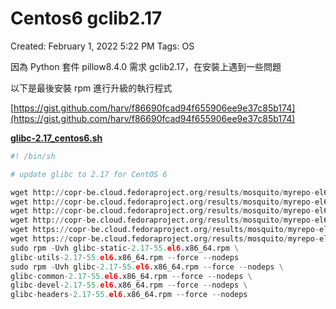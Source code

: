# Centos6 gclib2.17

Created: February 1, 2022 5:22 PM
Tags: OS

因為 Python 套件 pillow8.4.0 需求 gclib2.17，在安裝上遇到一些問題

以下是最後安裝 rpm 進行升級的執行程式

[https://gist.github.com/harv/f86690fcad94f655906ee9e37c85b174](https://gist.github.com/harv/f86690fcad94f655906ee9e37c85b174)

**[glibc-2.17_centos6.sh](https://gist.github.com/harv/f86690fcad94f655906ee9e37c85b174#file-glibc-2-17_centos6-sh)**

```python
#! /bin/sh

# update glibc to 2.17 for CentOS 6

wget http://copr-be.cloud.fedoraproject.org/results/mosquito/myrepo-el6/epel-6-x86_64/glibc-2.17-55.fc20/glibc-2.17-55.el6.x86_64.rpm
wget http://copr-be.cloud.fedoraproject.org/results/mosquito/myrepo-el6/epel-6-x86_64/glibc-2.17-55.fc20/glibc-common-2.17-55.el6.x86_64.rpm
wget http://copr-be.cloud.fedoraproject.org/results/mosquito/myrepo-el6/epel-6-x86_64/glibc-2.17-55.fc20/glibc-devel-2.17-55.el6.x86_64.rpm
wget http://copr-be.cloud.fedoraproject.org/results/mosquito/myrepo-el6/epel-6-x86_64/glibc-2.17-55.fc20/glibc-headers-2.17-55.el6.x86_64.rpm
wget https://copr-be.cloud.fedoraproject.org/results/mosquito/myrepo-el6/epel-6-x86_64/glibc-2.17-55.fc20/glibc-utils-2.17-55.el6.x86_64.rpm
wget https://copr-be.cloud.fedoraproject.org/results/mosquito/myrepo-el6/epel-6-x86_64/glibc-2.17-55.fc20/glibc-static-2.17-55.el6.x86_64.rpm
sudo rpm -Uvh glibc-static-2.17-55.el6.x86_64.rpm \
glibc-utils-2.17-55.el6.x86_64.rpm --force --nodeps
sudo rpm -Uvh glibc-2.17-55.el6.x86_64.rpm --force --nodeps \
glibc-common-2.17-55.el6.x86_64.rpm --force --nodeps \
glibc-devel-2.17-55.el6.x86_64.rpm --force --nodeps \
glibc-headers-2.17-55.el6.x86_64.rpm --force --nodeps
```
